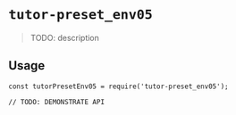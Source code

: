 # `tutor-preset_env05`

> TODO: description

## Usage

```
const tutorPresetEnv05 = require('tutor-preset_env05');

// TODO: DEMONSTRATE API
```
